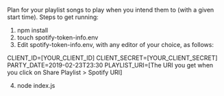 Plan for your playlist songs to play when you intend them to (with a given start time). Steps to get running:

1. npm install
2. touch spotify-token-info.env
3. Edit spotify-token-info.env, with any editor of your choice, as follows:

CLIENT_ID=[YOUR_CLIENT_ID]
CLIENT_SECRET=[YOUR_CLIENT_SECRET]
PARTY_DATE=2019-02-23T23:30
PLAYLIST_URI=[The URI you get when you click on Share Playlist > Spotify URI]

4. node index.js
